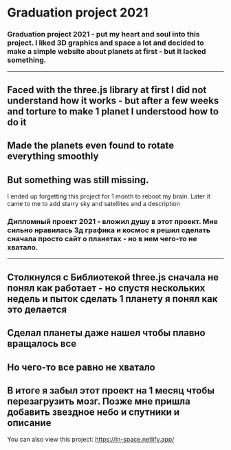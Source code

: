 # Graduation project 2021

### Graduation project 2021 - put my heart and soul into this project. I liked 3D graphics and space a lot and decided to make a simple website about planets at first - but it lacked something.
---
Faced with the three.js library at first I did not understand how it works - but after a few weeks and torture to make 1 planet I understood how to do it 
---
Made the planets even found to rotate everything smoothly 
---
But something was still missing. 
---
I ended up forgetting this project for 1 month to reboot my brain.  Later it came to me to add starry sky and satellites and a description 


### Дипломный проект 2021 - вложил душу в этот проект. Мне сильно нравилась 3д графика и космос я решил сделать сначала просто сайт о планетах - но в нем чего-то не хватало.
---
Столкнулся с Библиотекой three.js сначала не понял как работает - но спустя нескольких недель и пыток сделать 1 планету я понял как это делается 
---
Сделал планеты даже нашел чтобы плавно вращалось все 
---
Но чего-то все равно не хватало 
---
В итоге я забыл этот проект на 1 месяц чтобы перезагрузить мозг.  Позже мне пришла добавить звездное небо и спутники и описание 
---

You can also view this project:
https://in-space.netlify.app/
